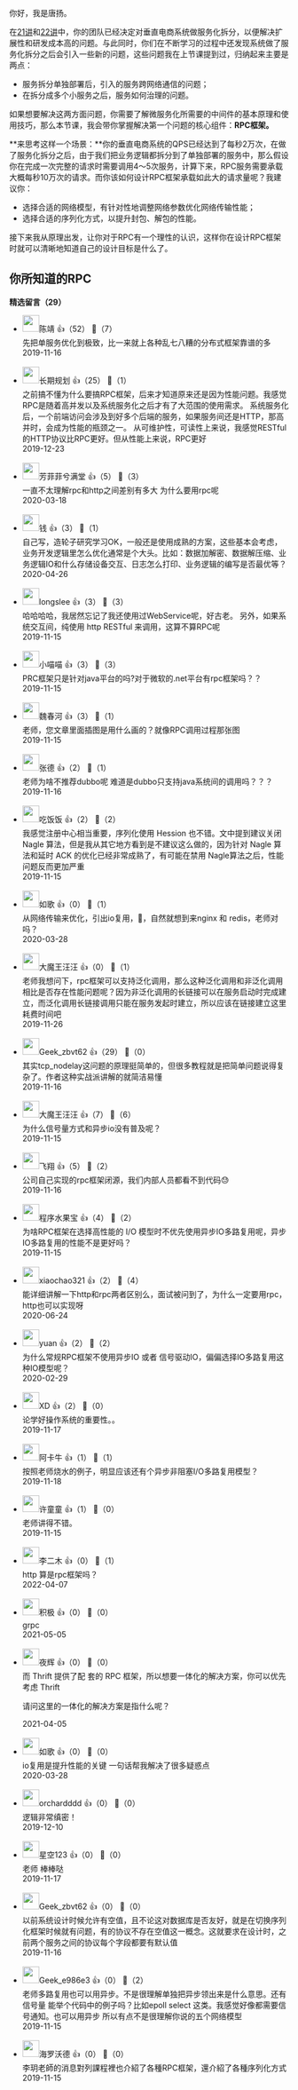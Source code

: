 你好，我是唐扬。

在[21讲](https://time.geekbang.org/column/article/164025)和[22讲](https://time.geekbang.org/column/article/164710)中，你的团队已经决定对垂直电商系统做服务化拆分，以便解决扩展性和研发成本高的问题。与此同时，你们在不断学习的过程中还发现系统做了服务化拆分之后会引入一些新的问题，这些问题我在上节课提到过，归纳起来主要是两点：

- 服务拆分单独部署后，引入的服务跨网络通信的问题；
- 在拆分成多个小服务之后，服务如何治理的问题。

如果想要解决这两方面问题，你需要了解微服务化所需要的中间件的基本原理和使用技巧，那么本节课，我会带你掌握解决第一个问题的核心组件：**RPC框架。**

**来思考这样一个场景：**你的垂直电商系统的QPS已经达到了每秒2万次，在做了服务化拆分之后，由于我们把业务逻辑都拆分到了单独部署的服务中，那么假设你在完成一次完整的请求时需要调用4～5次服务，计算下来，RPC服务需要承载大概每秒10万次的请求。而你该如何设计RPC框架承载如此大的请求量呢？我建议你：

- 选择合适的网络模型，有针对性地调整网络参数优化网络传输性能；
- 选择合适的序列化方式，以提升封包、解包的性能。

接下来我从原理出发，让你对于RPC有一个理性的认识，这样你在设计RPC框架时就可以清晰地知道自己的设计目标是什么了。

## 你所知道的RPC
<div><strong>精选留言（29）</strong></div><ul>
<li><img src="https://static001.geekbang.org/account/avatar/00/11/82/1a/64ec25ff.jpg" width="30px"><span>陈靖</span> 👍（52） 💬（7）<div>先把单服务优化到极致，比一来就上各种乱七八糟的分布式框架靠谱的多</div>2019-11-16</li><br/><li><img src="https://static001.geekbang.org/account/avatar/00/0f/8d/c4/6f97daea.jpg" width="30px"><span>长期规划</span> 👍（25） 💬（1）<div>之前搞不懂为什么要搞RPC框架，后来才知道原来还是因为性能问题。我感觉RPC是随着高并发以及系统服务化之后才有了大范围的使用需求。
系统服务化后，一个前端访问会涉及到好多个后端的服务，如果服务间还是HTTP，那高并时，会成为性能的瓶颈之一。
从可维护性，可读性上来说，我感觉RESTful的HTTP协议比RPC更好。但从性能上来说，RPC更好</div>2019-12-23</li><br/><li><img src="https://static001.geekbang.org/account/avatar/00/0f/45/9c/5b06d143.jpg" width="30px"><span>芳菲菲兮满堂</span> 👍（5） 💬（3）<div>一直不太理解rpc和http之间差别有多大 为什么要用rpc呢</div>2020-03-18</li><br/><li><img src="https://static001.geekbang.org/account/avatar/00/0f/67/f4/9a1feb59.jpg" width="30px"><span>钱</span> 👍（3） 💬（1）<div>自己写，造轮子研究学习OK，一般还是使用成熟的方案，这些基本会考虑，业务开发逻辑里怎么优化通常是个大头。比如：数据加解密、数据解压缩、业务逻辑IO和什么存储设备交互、日志怎么打印、业务逻辑的编写是否最优等？</div>2020-04-26</li><br/><li><img src="https://static001.geekbang.org/account/avatar/00/16/5e/82/438c8534.jpg" width="30px"><span>longslee</span> 👍（3） 💬（3）<div>哈哈哈哈，我居然忘记了我还使用过WebService呢，好古老。
另外，如果系统交互间，纯使用 http RESTful 来调用，这算不算RPC呢</div>2019-11-15</li><br/><li><img src="https://static001.geekbang.org/account/avatar/00/10/36/2c/8bd4be3a.jpg" width="30px"><span>小喵喵</span> 👍（3） 💬（3）<div>PRC框架只是针对java平台的吗?对于微软的.net平台有rpc框架吗？？</div>2019-11-15</li><br/><li><img src="https://static001.geekbang.org/account/avatar/00/11/0b/78/22410c47.jpg" width="30px"><span>魏春河</span> 👍（3） 💬（1）<div>老师，您文章里面插图是用什么画的？就像RPC调用过程那张图</div>2019-11-15</li><br/><li><img src="https://static001.geekbang.org/account/avatar/00/10/d0/69/5dbdc245.jpg" width="30px"><span>张德</span> 👍（2） 💬（1）<div>老师为啥不推荐dubbo呢  难道是dubbo只支持java系统间的调用吗？？？</div>2019-11-16</li><br/><li><img src="https://static001.geekbang.org/account/avatar/00/12/ca/bd/a51ae4b2.jpg" width="30px"><span>吃饭饭</span> 👍（2） 💬（2）<div>我感觉注册中心相当重要，序列化使用 Hession 也不错。文中提到建议关闭 Nagle 算法，但是我从其它地方看到是不建议这么做的，因为针对 Nagle 算法和延时 ACK 的优化已经非常成熟了，有可能在禁用 Nagle算法之后，性能问题反而更加严重</div>2019-11-15</li><br/><li><img src="https://static001.geekbang.org/account/avatar/00/13/b8/83/7c1ed918.jpg" width="30px"><span>如歌</span> 👍（0） 💬（1）<div>从网络传输来优化，引出io复用，🙏，自然就想到来nginx 和 redis，老师对吗？</div>2020-03-28</li><br/><li><img src="https://static001.geekbang.org/account/avatar/00/0f/6b/f8/b4da7936.jpg" width="30px"><span>大魔王汪汪</span> 👍（0） 💬（1）<div>老师我想问下，rpc框架可以支持泛化调用，那么这种泛化调用和非泛化调用相比是否存在性能问题呢？因为非泛化调用的长链接可以在服务启动时完成建立，而泛化调用长链接调用只能在服务发起时建立，所以应该在链接建立这里耗费时间吧</div>2019-11-26</li><br/><li><img src="https://static001.geekbang.org/account/avatar/00/0f/f8/ba/d28174a9.jpg" width="30px"><span>Geek_zbvt62</span> 👍（29） 💬（0）<div>其实tcp_nodelay这问题的原理挺简单的，但很多教程就是把简单问题说得复杂了。作者这种实战派讲解的就简洁易懂</div>2019-11-16</li><br/><li><img src="https://static001.geekbang.org/account/avatar/00/0f/6b/f8/b4da7936.jpg" width="30px"><span>大魔王汪汪</span> 👍（7） 💬（6）<div>为什么信号量方式和异步io没有普及呢？</div>2019-11-15</li><br/><li><img src="https://static001.geekbang.org/account/avatar/00/12/13/92/0b4c8e30.jpg" width="30px"><span>飞翔</span> 👍（5） 💬（2）<div>公司自己实现的rpc框架闭源，我们内部人员都看不到代码😓</div>2019-11-16</li><br/><li><img src="http://thirdwx.qlogo.cn/mmopen/vi_32/DYAIOgq83eqyicZYyW7ahaXgXUD8ZAS8x0t8jx5rYLhwbUCJiawRepKIZfsLdkxdQ9XQMo99c1UDibmNVfFnAqwPg/132" width="30px"><span>程序水果宝</span> 👍（4） 💬（2）<div>为啥RPC框架在选择高性能的 I&#47;O 模型时不优先使用异步IO多路复用呢，异步IO多路复用的性能不是更好吗？</div>2019-11-15</li><br/><li><img src="https://static001.geekbang.org/account/avatar/00/10/88/cc/e80845d5.jpg" width="30px"><span>xiaochao321</span> 👍（2） 💬（4）<div>能详细讲解一下http和rpc两者区别么，面试被问到了，为什么一定要用rpc，http也可以实现呀</div>2020-06-24</li><br/><li><img src="https://static001.geekbang.org/account/avatar/00/12/6c/06/2ac17d5a.jpg" width="30px"><span>yuan</span> 👍（2） 💬（2）<div>为什么常规RPC框架不使用异步IO 或者 信号驱动IO，偏偏选择IO多路复用这种IO模型呢？</div>2020-02-29</li><br/><li><img src="https://static001.geekbang.org/account/avatar/00/10/77/fd/c6619535.jpg" width="30px"><span>XD</span> 👍（2） 💬（0）<div>论学好操作系统的重要性。。</div>2019-11-17</li><br/><li><img src="https://static001.geekbang.org/account/avatar/00/0f/99/27/47aa9dea.jpg" width="30px"><span>阿卡牛</span> 👍（1） 💬（1）<div>按照老师烧水的例子，明显应该还有个异步非阻塞I&#47;O多路复用模型？</div>2019-11-18</li><br/><li><img src="https://static001.geekbang.org/account/avatar/00/0f/4d/fd/0aa0e39f.jpg" width="30px"><span>许童童</span> 👍（1） 💬（0）<div>老师讲得不错。</div>2019-11-15</li><br/><li><img src="https://static001.geekbang.org/account/avatar/00/10/d4/f3/129d6dfe.jpg" width="30px"><span>李二木</span> 👍（0） 💬（1）<div>http 算是rpc框架吗？</div>2022-04-07</li><br/><li><img src="https://static001.geekbang.org/account/avatar/00/23/49/10/9f702778.jpg" width="30px"><span>积极</span> 👍（0） 💬（0）<div>grpc</div>2021-05-05</li><br/><li><img src="https://static001.geekbang.org/account/avatar/00/1c/c8/7b/153181d7.jpg" width="30px"><span>夜辉</span> 👍（0） 💬（0）<div>而 Thrift 提供了配 套的 RPC 框架，所以想要一体化的解决方案，你可以优先考虑 Thrift

请问这里的一体化的解决方案是指什么呢？</div>2021-04-05</li><br/><li><img src="https://static001.geekbang.org/account/avatar/00/13/b8/83/7c1ed918.jpg" width="30px"><span>如歌</span> 👍（0） 💬（0）<div>io复用是提升性能的关键 一句话帮我解决了很多疑惑点</div>2020-03-28</li><br/><li><img src="https://static001.geekbang.org/account/avatar/00/18/e4/a8/0d8a9cd9.jpg" width="30px"><span>orchardddd</span> 👍（0） 💬（0）<div>逻辑非常缜密！</div>2019-12-10</li><br/><li><img src="https://static001.geekbang.org/account/avatar/00/18/5d/f8/7de2c1cc.jpg" width="30px"><span>星空123</span> 👍（0） 💬（0）<div>老师 棒棒哒</div>2019-11-17</li><br/><li><img src="https://static001.geekbang.org/account/avatar/00/0f/f8/ba/d28174a9.jpg" width="30px"><span>Geek_zbvt62</span> 👍（0） 💬（0）<div>以前系统设计时候允许有空值，且不论这对数据库是否友好，就是在切换序列化框架时候就有问题，有的协议不存在空值这一概念。这就要求在设计时，之前两个服务之间的协议每个字段都要有默认值</div>2019-11-16</li><br/><li><img src="" width="30px"><span>Geek_e986e3</span> 👍（0） 💬（2）<div>老师多路复用也可以用异步。不是很理解单独把异步领出来是什么意思。还有信号量 能举个代码中的例子吗？比如epoll select 这类。我感觉好像都需要信号通知。也可以用异步 所以有点不是很理解你说的五个网络模型</div>2019-11-15</li><br/><li><img src="https://static001.geekbang.org/account/avatar/00/11/c8/34/fb871b2c.jpg" width="30px"><span>海罗沃德</span> 👍（0） 💬（0）<div>李玥老師的消息對列課程裡也介紹了各種RPC框架，還介紹了各種序列化方式</div>2019-11-15</li><br/>
</ul>